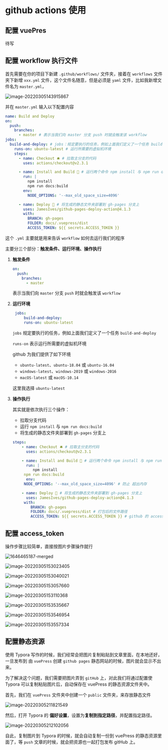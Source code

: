 # github actions 使用

## 配置 vuePres

待写

## 配置 workflow 执行文件

首先需要在你的项目下新建 `.github/workflows/` 文件夹，接着在 `workflows` 文件夹下新增 `xxx.yml` 文件，这个文件名随意，但是必须是 `yaml` 文件，比如我新增文件名为 `master.yml`，

![image-20220305143915867](../../public/image-20220305143915867.png)

并在 `master.yml` 输入以下配置内容

```yaml
name: Build and Deploy
on:
  push:
    branches:
      - master # 表示当我们向 master 分支 push 时就会触发该 workflow
jobs:
  build-and-deploy: # jobs：规定要执行的任务，例如上面我们定义了一个任务 build-and-deploy
    runs-on: ubuntu-latest # 运行所需要的虚拟机环境 
    steps:
      - name: Checkout 🛎️ # 拉取主分支的代码
        uses: actions/checkout@v2.3.1

      - name: Install and Build 🔧 # 运行两个命令 npm install 与 npm run docs:build
        run: |
          npm install
          npm run docs:build
        env:
          NODE_OPTIONS: '--max_old_space_size=4096'

      - name: Deploy 🚀 # 将生成的静态文件夹部署到 gh-pages 分支上
        uses: JamesIves/github-pages-deploy-action@4.1.3
        with:
          BRANCH: gh-pages
          FOLDER: docs/.vuepress/dist
          ACCESS_TOKEN: ${{ secrets.ACCESS_TOKEN }}
```

这个 `.yml` 主要就是用来告诉 `workflow` 如何去运行我们的程序

主要分三个部分：**触发条件、运行环境、操作执行**

1. **触发条件**

   ```yaml
   on:
     push:
       branches:
         - master 
   ```

   表示当我们向 `master` 分支 `push` 时就会触发该 `workflow`
   
   


2. **运行环境**
   
   ```yaml
    jobs:
    	build-and-deploy: 
    	runs-on: ubuntu-latest 
   ```
   
   `jobs` 规定要执行的任务，例如上面我们定义了一个任务 `build-and-deploy`
   
   `runs-on` 表示运行所需要的虚拟机环境
   
   github 为我们提供了如下环境
   
   - `ubuntu-latest`、`ubuntu-18.04` 或 `ubuntu-16.04`
   - `windows-latest`、`windows-2019` 或 `windows-2016`
   - `macOS-latest` 或 `macOS-10.14`
   
   这里我选择 `ubuntu-latest`
   
   
   
3. **操作执行**

   其实就是依次执行三个操作：

   - 拉取分支代码
   - 运行 `npm install` 与 `npm run docs:build`
   - 将生成的静态文件夹部署到 `gh-pages` 分支上

   ```yaml
   steps:
       - name: Checkout 🛎️ # 拉取主分支的代码
         uses: actions/checkout@v2.3.1
   
       - name: Install and Build 🔧 # 运行两个命令 npm install 与 npm run docs:build
         run: |
         	npm install
       	npm run docs:build
         env:
       	NODE_OPTIONS: '--max_old_space_size=4096' # 防止 超出内存
   
       - name: Deploy 🚀 # 将生成的静态文件夹部署到 gh-pages 分支上
         uses: JamesIves/github-pages-deploy-action@4.1.3
       	with:
           BRANCH: gh-pages 
           FOLDER: docs/.vuepress/dist # 打包后的文件路径
           ACCESS_TOKEN: ${{ secrets.ACCESS_TOKEN }} # github 的 access_token
   ```

   

## 配置 access_token

操作步骤比较简单，直接按图片步骤操作就行

![1646465187-merged](../../public/1646465187-merged.png)

 ![image-20220305153023405](../../public/image-20220305153023405.png)

![image-20220305153040021](../../public/image-20220305153040021.png)

![image-20220305153057660](../../public/image-20220305153057660.png)

![image-20220305153110368](../../public/image-20220305153110368.png)

![image-20220305153535667](http://wngz.club/image-20220305153535667.png)

![image-20220305153546954](../../public/image-20220305153546954.png)

![image-20220305153557334](../../public/image-20220305153557334.png)



## 配置静态资源

使用 Typora 写作的时候，我们经常会把图片复制粘贴到文章里面，在本地还好，一旦发布到 由 `vuePress` 创建 `github pages` 静态网站的时候，图片就会显示不出来。

为了解决这个问题，我们需要把图片弄到 `gitHub` 上，对此我们将通过配置使 Typora 可以复制粘贴图片后，自动保存在 vuePress 的静态资源文件夹中。

首先，我们在 `vuePress` 文件夹中创建一个 `public` 文件夹，来存放静态文件

![image-20220305211821549](../../public/image-20220305211821549.png)

然后，打开 Typora 的 **偏好设置**，设置为**复制到指定路径**，并配置指定路径。

![image-20220305212102056](../../public/image-20220305212102056.png)

自此，复制图片到 Typora 的时候，就会自动复制一份到 vuePress 的静态资源里面了，等 `push` 文章的时候，就会把资源也一起打包发布 gitHub 上。

